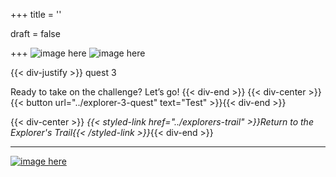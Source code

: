 +++
title = ''

draft = false

+++
![image here](../images/explorer-3.png#center)
![image here](../images/mindful-journey.png#center)

{{< div-justify >}}
quest 3

Ready to take on the challenge? Let’s go!
{{< div-end >}}
{{< div-center >}}{{< button url="../explorer-3-quest" text="Test" >}}{{< div-end >}}

{{< div-center >}}
*{{< styled-link href="../explorers-trail" >}}Return to the Explorer's Trail{{< /styled-link >}}*{{< div-end >}}

___


[![image here](../images/lost-icon.png#center)](../lost)